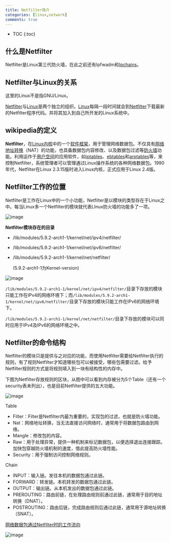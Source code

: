 ```yaml
---
title: Netfilter简介
categories: [linux,network]
comments: true
---
```


* TOC
{:toc}
## 什么是Netfilter

Netfilter是Linux第三代防火墙，在此之前还有Ipfwadm和[Ipchains](https://zh.wikipedia.org/wiki/Ipchains)。

## Netfilter与Linux的关系

这里的Linux不是指GNU/Linux。

[Netfilter](http://www.netfilter.org/)与[Linux](https://www.kernel.org/)是两个独立的组织。[Linux](https://www.kernel.org/)每隔一段时间就会到[Netfilter](http://www.netfilter.org/)下载最新的Netfilter程序代码。并将其加入到自己所开发的Linux系统中。

## wikipedia的定义

**Netfilter**，在[Linux内核](https://zh.wikipedia.org/wiki/Linux內核)中的一个[软件框架](https://zh.wikipedia.org/wiki/軟體框架)，用于管理网络数据包。不仅具有[网络地址转换](https://zh.wikipedia.org/wiki/网络地址转换)（NAT）的功能，也具备数据包内容修改、以及数据包过滤等[防火墙](https://zh.wikipedia.org/wiki/防火墙)功能。利用运作于[用户空间](https://zh.wikipedia.org/wiki/使用者空間)的应用软件，如[iptables](https://zh.wikipedia.org/wiki/Iptables)、[ebtables](https://zh.wikipedia.org/w/index.php?title=Ebtables&action=edit&redlink=1)和[arptables](https://zh.wikipedia.org/wiki/Arptables)等，来控制Netfilter，系统管理者可以管理通过Linux操作系统的各种网络数据包。1990年代，Netfilter在Linux 2.3.15版时进入Linux内核，正式应用于Linux 2.4版。

## Netfilter工作的位置

Netfilter是工作在Linux中的一个小功能，Netfilter是以模块的类型存在于Linux之中。每当Linux多一个Netfilter的模块就代表LInux防火墙的功能多了一项。

![image](https://cdn.jsdelivr.net/gh/chrysoskun/chrysoskun.github.io/assets/img/netfilter-iptables/image01.png)

**Netfilter模块存在的目录**

- /lib/modules/5.9.2-arch1-1/kernel/net/ipv4/netfilter/

- /lib/modules/5.9.2-arch1-1/kernel/net/ipv6/netfilter/

- /lib/modules/5.9.2-arch1-1/kernel/net/netfilter/

  (5.9.2-arch1-1为Kernel-version)

![image](https://cdn.jsdelivr.net/gh/chrysoskun/chrysoskun.github.io/assets/img/netfilter-iptables/netfilter-path.png)

`/lib/modules/5.9.2-arch1-1/kernel/net/ipv4/netfilter/`目录下存放的模块只能工作在IPv4的网络环境下；而`/lib/modules/5.9.2-arch1-1/kernel/net/ipv6/netfilter/`目录下存放的模块只能工作在IPv6的网络环境下。

`/lib/modules/5.9.2-arch1-1/kernel/net/netfilter/`目录下存放的模块可以同时应用于IPv4及IPv6的网络环境之中。

## Netfilter的命令结构

Netfilter的模块只是提供与之对应的功能，而使用Netfilter需要给Netfilter执行的规则，有了规则Netfilter才知道哪些包可以被接受，哪些包需要过滤。给予Netfilter规则的方式是将规则填入到一块有结构性的内存中。

下图为Netfilter存放规则的区块，从图中可以看到内存被分为5个Table（还有一个security表未列出），也是目前Netfilter提供的五大功能。

![image](https://cdn.jsdelivr.net/gh/chrysoskun/chrysoskun.github.io/assets/img/netfilter-iptables/image02.png)

Table

- Filter：Filter是Netfilter内最为重要的，实现包的过滤，也就是防火墙功能。
- Nat：网络地址转换，当无法直接访问网络时，通常用于将数据包路由到网络。
- Mangle：修改包的内容。
- Raw：用于处理异常，提供一种机制来标记数据包，以便选择退出连接跟踪。加快包穿越防火墙机制的速度，借此提高防火墙性能。
- Security：用于强制访问控制网络规则。

Chain

- INPUT：输入链。发往本机的数据包通过此链。
- FORWARD：转发链。本机转发的数据包通过此链。
- OUTPUT：输出链。从本机发出的数据包通过此链。
- PREROUTING：路由前链，在处理路由规则前通过此链，通常用于目的地址转换（DNAT）。
- POSTROUTING：路由后链，完成路由规则后通过此链，通常用于源地址转换（SNAT）。

[网络数据包通过Netfilter时的工作流向](https://zh.wikipedia.org/wiki/File:Netfilter-packet-flow.svg)

![image](https://cdn.jsdelivr.net/gh/chrysoskun/chrysoskun.github.io/assets/img/netfilter-iptables/image03.png)